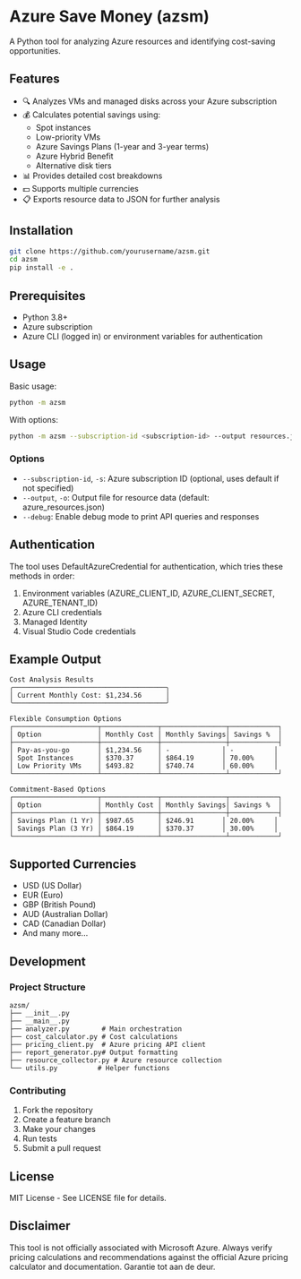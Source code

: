 # Azure Save Money (azsm)

A Python tool for analyzing Azure resources and identifying cost-saving opportunities.

## Features

- 🔍 Analyzes VMs and managed disks across your Azure subscription
- 💰 Calculates potential savings using:
  - Spot instances
  - Low-priority VMs
  - Azure Savings Plans (1-year and 3-year terms)
  - Azure Hybrid Benefit
  - Alternative disk tiers
- 📊 Provides detailed cost breakdowns
- 💵 Supports multiple currencies
- 📋 Exports resource data to JSON for further analysis

## Installation

```bash
git clone https://github.com/yourusername/azsm.git
cd azsm
pip install -e .
```

## Prerequisites

- Python 3.8+
- Azure subscription
- Azure CLI (logged in) or environment variables for authentication

## Usage

Basic usage:
```bash
python -m azsm
```

With options:
```bash
python -m azsm --subscription-id <subscription-id> --output resources.json --debug
```

### Options

- `--subscription-id`, `-s`: Azure subscription ID (optional, uses default if not specified)
- `--output`, `-o`: Output file for resource data (default: azure_resources.json)
- `--debug`: Enable debug mode to print API queries and responses

## Authentication

The tool uses DefaultAzureCredential for authentication, which tries these methods in order:
1. Environment variables (AZURE_CLIENT_ID, AZURE_CLIENT_SECRET, AZURE_TENANT_ID)
2. Azure CLI credentials
3. Managed Identity
4. Visual Studio Code credentials

## Example Output

```
Cost Analysis Results
╭──────────────────────────────────────╮
│ Current Monthly Cost: $1,234.56      │
╰──────────────────────────────────────╯

Flexible Consumption Options
┌─────────────────────┬──────────────┬────────────────┬────────────┐
│ Option              │ Monthly Cost │ Monthly Savings│ Savings %  │
├─────────────────────┼──────────────┼────────────────┼────────────┤
│ Pay-as-you-go       │ $1,234.56    │ -             │ -          │
│ Spot Instances      │ $370.37      │ $864.19       │ 70.00%     │
│ Low Priority VMs    │ $493.82      │ $740.74       │ 60.00%     │
└─────────────────────┴──────────────┴────────────────┴────────────┘

Commitment-Based Options
┌─────────────────────┬──────────────┬────────────────┬────────────┐
│ Option              │ Monthly Cost │ Monthly Savings│ Savings %  │
├─────────────────────┼──────────────┼────────────────┼────────────┤
│ Savings Plan (1 Yr) │ $987.65      │ $246.91       │ 20.00%     │
│ Savings Plan (3 Yr) │ $864.19      │ $370.37       │ 30.00%     │
└─────────────────────┴──────────────┴────────────────┴────────────┘
```

## Supported Currencies

- USD (US Dollar)
- EUR (Euro)
- GBP (British Pound)
- AUD (Australian Dollar)
- CAD (Canadian Dollar)
- And many more...

## Development

### Project Structure

```
azsm/
├── __init__.py
├── __main__.py
├── analyzer.py        # Main orchestration
├── cost_calculator.py # Cost calculations
├── pricing_client.py  # Azure pricing API client
├── report_generator.py# Output formatting
├── resource_collector.py # Azure resource collection
└── utils.py          # Helper functions
```

### Contributing

1. Fork the repository
2. Create a feature branch
3. Make your changes
4. Run tests
5. Submit a pull request

## License

MIT License - See LICENSE file for details.

## Disclaimer

This tool is not officially associated with Microsoft Azure. Always verify pricing calculations and recommendations against the official Azure pricing calculator and documentation.
Garantie tot aan de deur.